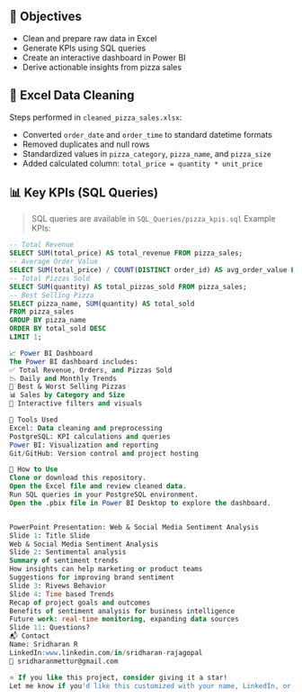 ## 🎯 Objectives
- Clean and prepare raw data in Excel
- Generate KPIs using SQL queries
- Create an interactive dashboard in Power BI
- Derive actionable insights from pizza sales

## 🧹 Excel Data Cleaning
Steps performed in `cleaned_pizza_sales.xlsx`:
- Converted `order_date` and `order_time` to standard datetime formats
- Removed duplicates and null rows
- Standardized values in `pizza_category`, `pizza_name`, and `pizza_size`
- Added calculated column: `total_price = quantity * unit_price`

## 📊 Key KPIs (SQL Queries)

> SQL queries are available in `SQL_Queries/pizza_kpis.sql`
Example KPIs:
```sql
-- Total Revenue
SELECT SUM(total_price) AS total_revenue FROM pizza_sales;
-- Average Order Value
SELECT SUM(total_price) / COUNT(DISTINCT order_id) AS avg_order_value FROM pizza_sales;
-- Total Pizzas Sold
SELECT SUM(quantity) AS total_pizzas_sold FROM pizza_sales;
-- Best Selling Pizza
SELECT pizza_name, SUM(quantity) AS total_sold
FROM pizza_sales
GROUP BY pizza_name
ORDER BY total_sold DESC
LIMIT 1;

📈 Power BI Dashboard
The Power BI dashboard includes:
✅ Total Revenue, Orders, and Pizzas Sold
📉 Daily and Monthly Trends
🍕 Best & Worst Selling Pizzas
📊 Sales by Category and Size
🧭 Interactive filters and visuals

🧰 Tools Used
Excel: Data cleaning and preprocessing
PostgreSQL: KPI calculations and queries
Power BI: Visualization and reporting
Git/GitHub: Version control and project hosting

🚀 How to Use
Clone or download this repository.
Open the Excel file and review cleaned data.
Run SQL queries in your PostgreSQL environment.
Open the .pbix file in Power BI Desktop to explore the dashboard.


PowerPoint Presentation: Web & Social Media Sentiment Analysis
Slide 1: Title Slide
Web & Social Media Sentiment Analysis
Slide 2: Sentimental analysis
Summary of sentiment trends
How insights can help marketing or product teams
Suggestions for improving brand sentiment
Slide 3: Rivews Behavior
Slide 4: Time based Trends
Recap of project goals and outcomes
Benefits of sentiment analysis for business intelligence
Future work: real-time monitoring, expanding data sources
Slide 11: Questions?
📬 Contact
Name: Sridharan R
LinkedIn:www.linkedin.com/in/sridharan-rajagopal
📧 sridharanmettur@gmail.com

⭐ If you like this project, consider giving it a star!
Let me know if you'd like this customized with your name, LinkedIn, or to include a real dataset and dashboard files.
